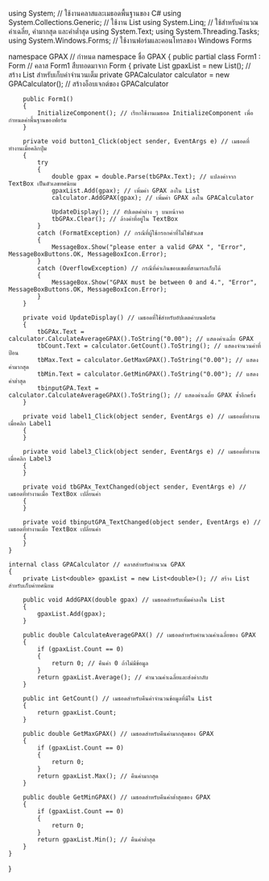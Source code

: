 using System; // ใช้งานคลาสและเมธอดพื้นฐานของ C#
using System.Collections.Generic; // ใช้งาน List<T>
using System.Linq; // ใช้สำหรับคำนวณค่าเฉลี่ย, ค่ามากสุด และค่าต่ำสุด
using System.Text;
using System.Threading.Tasks;
using System.Windows.Forms; // ใช้งานฟอร์มและคอนโทรลของ Windows Forms

namespace GPAX // กำหนด namespace ชื่อ GPAX
{
    public partial class Form1 : Form // คลาส Form1 สืบทอดมาจาก Form
    {
        private List<double> gpaxList = new List<double>(); // สร้าง List สำหรับเก็บค่าจำนวนเต็ม
        private GPACalculator calculator = new GPACalculator(); // สร้างอ็อบเจกต์ของ GPACalculator
        
        public Form1()
        {
            InitializeComponent(); // เรียกใช้งานเมธอด InitializeComponent เพื่อกำหนดค่าพื้นฐานของฟอร์ม
        }

        private void button1_Click(object sender, EventArgs e) // เมธอดที่ทำงานเมื่อคลิกปุ่ม
        {
            try
            {
                double gpax = double.Parse(tbGPAx.Text); // แปลงค่าจาก TextBox เป็นตัวเลขทศนิยม
                gpaxList.Add(gpax); // เพิ่มค่า GPAX ลงใน List
                calculator.AddGPAX(gpax); // เพิ่มค่า GPAX ลงใน GPACalculator
                
                UpdateDisplay(); // อัปเดตค่าต่าง ๆ บนหน้าจอ
                tbGPAx.Clear(); // ล้างค่าที่อยู่ใน TextBox
            }
            catch (FormatException) // กรณีที่ผู้ใช้กรอกค่าที่ไม่ใช่ตัวเลข
            {
                MessageBox.Show("please enter a valid GPAX ", "Error", MessageBoxButtons.OK, MessageBoxIcon.Error);
            }
            catch (OverflowException) // กรณีที่ค่าเกินขอบเขตที่สามารถเก็บได้
            {
                MessageBox.Show("GPAX must be between 0 and 4.", "Error", MessageBoxButtons.OK, MessageBoxIcon.Error);
            }
        }

        private void UpdateDisplay() // เมธอดที่ใช้สำหรับอัปเดตค่าบนฟอร์ม
        {
            tbGPAx.Text = calculator.CalculateAverageGPAX().ToString("0.00"); // แสดงค่าเฉลี่ย GPAX
            tbCount.Text = calculator.GetCount().ToString(); // แสดงจำนวนค่าที่ป้อน
            tbMax.Text = calculator.GetMaxGPAX().ToString("0.00"); // แสดงค่ามากสุด
            tbMin.Text = calculator.GetMinGPAX().ToString("0.00"); // แสดงค่าต่ำสุด
            tbinputGPA.Text = calculator.CalculateAverageGPAX().ToString(); // แสดงค่าเฉลี่ย GPAX ซ้ำอีกครั้ง
        }

        private void label1_Click(object sender, EventArgs e) // เมธอดที่ทำงานเมื่อคลิก Label1
        {
        }

        private void label3_Click(object sender, EventArgs e) // เมธอดที่ทำงานเมื่อคลิก Label3
        {
        }

        private void tbGPAx_TextChanged(object sender, EventArgs e) // เมธอดที่ทำงานเมื่อ TextBox เปลี่ยนค่า
        {
        }

        private void tbinputGPA_TextChanged(object sender, EventArgs e) // เมธอดที่ทำงานเมื่อ TextBox เปลี่ยนค่า
        {
        }
    }

    internal class GPACalculator // คลาสสำหรับคำนวณ GPAX
    {
        private List<double> gpaxList = new List<double>(); // สร้าง List สำหรับเก็บค่าทศนิยม

        public void AddGPAX(double gpax) // เมธอดสำหรับเพิ่มค่าลงใน List
        {
            gpaxList.Add(gpax);
        }

        public double CalculateAverageGPAX() // เมธอดสำหรับคำนวณค่าเฉลี่ยของ GPAX
        {
            if (gpaxList.Count == 0)
            {
                return 0; // คืนค่า 0 ถ้าไม่มีข้อมูล
            }
            return gpaxList.Average(); // คำนวณค่าเฉลี่ยและส่งค่ากลับ
        }

        public int GetCount() // เมธอดสำหรับคืนค่าจำนวนข้อมูลที่มีใน List
        {
            return gpaxList.Count;
        }

        public double GetMaxGPAX() // เมธอดสำหรับคืนค่ามากสุดของ GPAX
        {
            if (gpaxList.Count == 0)
            {
                return 0;
            }
            return gpaxList.Max(); // คืนค่ามากสุด
        }

        public double GetMinGPAX() // เมธอดสำหรับคืนค่าต่ำสุดของ GPAX
        {
            if (gpaxList.Count == 0)
            {
                return 0;
            }
            return gpaxList.Min(); // คืนค่าต่ำสุด
        }
    }
}
